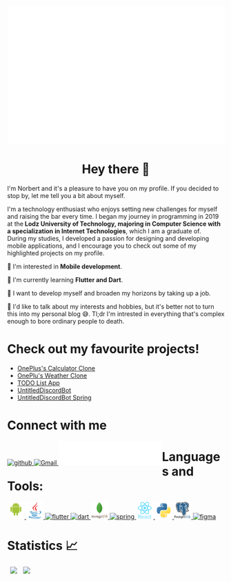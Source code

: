 <head>
<link rel="stylesheet" href="https://cdnjs.cloudflare.com/ajax/libs/font-awesome/4.7.0/css/font-awesome.min.css">
<link rel="stylesheet" href="https://cdn.jsdelivr.net/gh/devicons/devicon@v2.15.1/devicon.min.css">

</head>

<div align="center">
    <img src="sources\banner.svg" width="640" height="320" alt="banner">
</div>

<h1 align="center">Hey there 👋</h1>
<p>I'm Norbert and it's a pleasure to have you on my profile. If you decided to stop by, let me tell you a bit about myself.</p>
<p>I'm a technology enthusiast who enjoys setting new challenges for myself and raising the bar every time. I began my journey in programming in 2019 at the<strong> Lodz University of Technology, majoring in Computer Science with a specialization in Internet Technologies</strong>, which I am a graduate of. <br>During my studies, I developed a passion for designing and developing mobile applications, and I encourage you to check out some of my highlighted projects on my profile.</p>

📱 I'm interested in **Mobile development**.

📖 I'm currently learning **Flutter and Dart**.

🤝 I want to develop myself and broaden my horizons by taking up a job.

💞️ I'd like to talk about my interests and hobbies, but it's better not to turn this into my personal blog 😅. Tl;dr I'm intrested in everything that's complex enough to bore ordinary people to death. 

<h1>Check out my favourite projects!</h1>

- [OnePlus's Calculator Clone](https://github.com/xNik3e/calculator-clone-school-project)
- [OnePlu's Weather Clone](https://github.com/xNik3e/weather-app-school-project)
- [TODO List App](https://github.com/xNik3e/ToDoListApp)
- [UntitledDiscordBot](https://github.com/xNik3e/UntitledDiscordBot)
- [UntitledDiscordBot Spring](https://github.com/xNik3e/UDB-Spring)

<h1>Connect with me</h1>
<div align="left" style="display:inline;float:left;">
  <a href="https://github.com/xNik3e" target="_blank">
    <img src=https://img.shields.io/badge/github-%2324292e.svg?&style=for-the-badge&logo=github&logoColor=white alt=github />
  </a>
  <a href="mailto:comlokoxd@gmail.com">
    <img alt="Gmail" src="https://img.shields.io/badge/Gmail-D14836?style=for-the-badge&logo=gmail&logoColor=white" />
  <a href="https://discordlookup.com/user/428233609342746634" target="_blank">
    <img src=sources\discord_badge.svg alt=discord/>
  </a>
</div>

<h1 align="left">Languages and Tools:</h1>
<p align="left"> 
  <a href="https://developer.android.com" target="_blank" rel="noreferrer"> 
    <img src="https://raw.githubusercontent.com/devicons/devicon/master/icons/android/android-original-wordmark.svg" alt="android" width="40" height="40"/>
  </a>
  <a href="https://www.java.com" target="_blank" rel="noreferrer"> 
    <img src="https://raw.githubusercontent.com/devicons/devicon/master/icons/java/java-original.svg" alt="java" width="40" height="40"/> 
  </a>
  <a href="https://flutter.dev" target="_blank" rel="noreferrer"> 
    <img src="https://www.vectorlogo.zone/logos/flutterio/flutterio-icon.svg" alt="flutter" width="40" height="40"/> 
  </a>
  <a href="https://dart.dev" target="_blank" rel="noreferrer"> 
    <img src="https://www.vectorlogo.zone/logos/dartlang/dartlang-icon.svg" alt="dart" width="40" height="40"/> 
  </a> 
  <a href="https://www.mongodb.com/" target="_blank" rel="noreferrer"> 
    <img src="https://raw.githubusercontent.com/devicons/devicon/master/icons/mongodb/mongodb-original-wordmark.svg" alt="mongodb" width="40" height="40"/> 
  </a>
  <a href="https://spring.io/" target="_blank" rel="noreferrer"> 
    <img src="https://www.vectorlogo.zone/logos/springio/springio-icon.svg" alt="spring" width="40" height="40"/> 
  </a>  
  <a href="https://reactjs.org/" target="_blank" rel="noreferrer"> 
    <img src="https://raw.githubusercontent.com/devicons/devicon/master/icons/react/react-original-wordmark.svg" alt="react" width="40" height="40"/> 
  </a>
  <a href="https://www.python.org" target="_blank" rel="noreferrer"> 
    <img src="https://raw.githubusercontent.com/devicons/devicon/master/icons/python/python-original.svg" alt="python" width="40" height="40"/> 
  </a>
  <a href="https://www.postgresql.org" target="_blank" rel="noreferrer"> 
    <img src="https://raw.githubusercontent.com/devicons/devicon/master/icons/postgresql/postgresql-original-wordmark.svg" alt="postgresql" width="40" height="40"/> 
  </a> 
  <a href="https://www.figma.com/" target="_blank" rel="noreferrer"> 
    <img src="https://www.vectorlogo.zone/logos/figma/figma-icon.svg" alt="figma" width="40" height="40"/> 
  </a>
</p>

<h1 align="left">Statistics 📈</h1>
<p align="center">
  <table align="center" border="0" cellpadding="0" cellspacing="0">
    <thead>
      <tr>
        <td>
          <img src="https://github-readme-stats.vercel.app/api?username=xNik3e&show_icons=true&theme=dracula&title_color=73cce9&text_color=ff6e96&locale=en">
        </td>
        <td>
          <img src="https://github-readme-streak-stats.herokuapp.com/?user=xNik3e&theme=dracula&date_format=j%20M%5B%20Y%5D" />
        </td>
      </tr>
    </thead>
  </table>
</p>